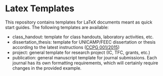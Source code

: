 # Latex Templates

This repository contains templates for LaTeX documents meant as quick start guides.
The following templates are available:

- class\_handout: template for class handouts, laboratory activities, etc.
- dissertation\_thesis: template for UNICAMP/FEEC dissertation or thesis according to the latest instructions ([CCPG 001/2015](http://www.prpg.unicamp.br/arqpdfnormas/infccpg001_2015.pdf))
- project: general template for research project (IC, TFC, grants, etc.)
- publication: general manuscript template for journal submissions.  Each journal has its own formatting requirements, which will certainly require changes in the provided example.
